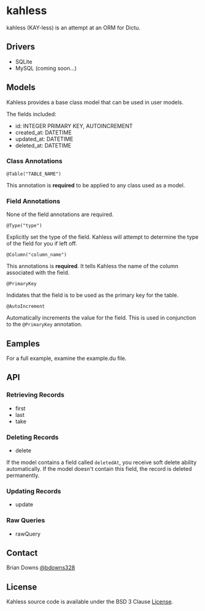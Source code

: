 # kahless 

kahless (KAY-less) is an attempt at an ORM for Dictu.

## Drivers

* SQLite
* MySQL (coming soon...)

## Models

Kahless provides a base class model that can be used in user models. 

The fields included:

* id: INTEGER PRIMARY KEY, AUTOINCREMENT
* created_at: DATETIME
* updated_at: DATETIME
* deleted_at: DATETIME

### Class Annotations

`@Table("TABLE_NAME")`

This annotation is **required** to be applied to any class used as a model.

### Field Annotations

None of the field annotations are required.

`@Type("type")`

Explicitly set the type of the field. Kahless will attempt to determine the type of the field for you if left off.

`@Column("column_name")`

This annotations is **required**. It tells Kahless the name of the column associated with the field.

`@PrimaryKey`

Indidates that the field is to be used as the primary key for the table.

`@AutoIncrement`

Automatically increments the value for the field. This is used in conjunction to the `@PrimaryKey` annotation.

## Eamples

For a full example, examine the example.du file.

## API

### Retrieving Records

* first
* last
* take

### Deleting Records

* delete

If the model contains a field called `deletedAt`, you receive soft delete ability automatically. If the model doesn't contain this field, the record is deleted permanently.

### Updating Records

* update

### Raw Queries

* rawQuery

## Contact

Brian Downs [@bdowns328](http://twitter.com/bdowns328)

## License

Kahless source code is available under the BSD 3 Clause [License](/LICENSE).

